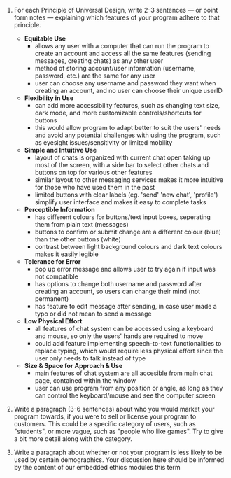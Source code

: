 1. For each Principle of Universal Design, write 2-3 sentences — or point form notes — explaining which features of your program adhere to that principle.
   - **Equitable Use**
       - allows any user with a computer that can run the program to create an account and access all the same features (sending messages, creating chats) as any other user
       - method of storing account/user information (username, password, etc.) are the same for any user
       - user can choose any username and password they want when creating an account, and no user can choose their unique userID
   - **Flexibility in Use**
       - can add more accessibility features, such as changing text size, dark mode, and more customizable controls/shortcuts for buttons
       - this would allow program to adapt better to suit the users' needs and avoid any potential challenges with using the program, such as eyesight issues/sensitivity or limited mobility 
   - **Simple and Intuitive Use**
       - layout of chats is organized with current chat open taking up most of the screen, with a side bar to select other chats and buttons on top for various other features
       - similar layout to other messaging services makes it more intuitive for those who have used them in the past
       - limited buttons with clear labels (eg. 'send' 'new chat', 'profile') simplify user interface and makes it easy to complete tasks
   - **Perceptible Information**
       - has different colours for buttons/text input boxes, seperating them from plain text (messages)
       - buttons to confirm or submit change are a different colour (blue) than the other buttons (white)
       - contrast between light background colours and dark text colours makes it easily legible
   - **Tolerance for Error**
       - pop up error message and allows user to try again if input was not compatible
       - has options to change both username and password after creating an account, so users can change their mind (not permanent)
       - has feature to edit message after sending, in case user made a typo or did not mean to send a message
   - **Low Physical Effort**
       - all features of chat system can be accessed using a keyboard and mouse, so only the users' hands are required to move
       - could add feature implementing speech-to-text functionalities to replace typing, which would require less physical effort since the user only needs to talk instead of type
   - **Size & Space for Approach & Use**
       - main features of chat system are all accesible from main chat page, contained within the window
       - user can use program from any position or angle, as long as they can control the keyboard/mouse and see the computer screen

2. Write a paragraph (3-6 sentences) about who you would market your program towards, if you were to sell or license your program to customers. This could be a specific category of users, such as "students", or more vague, such as "people who like games". Try to give a bit more detail along with the category.

3. Write a paragraph about whether or not your program is less likely to be used by certain demographics. Your discussion here should be informed by the content of our embedded ethics modules this term
